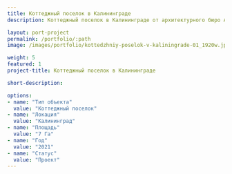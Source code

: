 ```yaml
---
title: Коттеджный поселок в Калининграде
description: Коттеджный поселок в Калининграде от архитектурного бюро А510. Индивидуальное проектирование на заказ.

layout: port-project
permalink: /portfolio/:path
image: /images/portfolio/kottedzhniy-poselok-v-kaliningrade-01_1920w.jpg

weight: 5
featured: 1
project-title: Коттеджный поселок в Калининграде

short-description: 

options:
- name: "Тип объекта"
  value: "Коттеджный поселок"
- name: "Локация"
  value: "Калининград"
- name: "Площадь"
  value: "7 Га"
- name: "Год"
  value: "2021"
- name: "Статус"
  value: "Проект"
---
```

